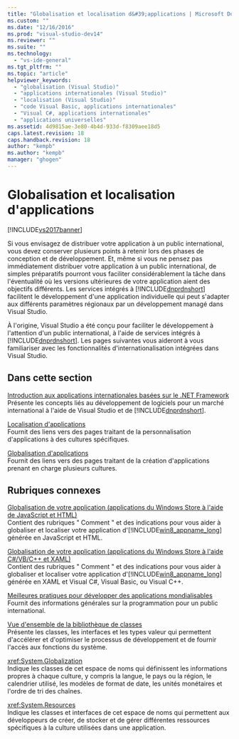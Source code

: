 ```yaml
---
title: "Globalisation et localisation d&#39;applications | Microsoft Docs"
ms.custom: ""
ms.date: "12/16/2016"
ms.prod: "visual-studio-dev14"
ms.reviewer: ""
ms.suite: ""
ms.technology: 
  - "vs-ide-general"
ms.tgt_pltfrm: ""
ms.topic: "article"
helpviewer_keywords: 
  - "globalisation (Visual Studio)"
  - "applications internationales (Visual Studio)"
  - "localisation (Visual Studio)"
  - "code Visual Basic, applications internationales"
  - "Visual C#, applications internationales"
  - "applications universelles"
ms.assetid: 4d9815ae-3e80-4b4d-933d-f8309aee18d5
caps.latest.revision: 18
caps.handback.revision: 18
author: "kempb"
ms.author: "kempb"
manager: "ghogen"
---
```

# Globalisation et localisation d&#39;applications
[!INCLUDE[vs2017banner](../code-quality/includes/vs2017banner.md)]

Si vous envisagez de distribuer votre application à un public international, vous devez conserver plusieurs points à retenir lors des phases de conception et de développement.  Et, même si vous ne pensez pas immédiatement distribuer votre application à un public international, de simples préparatifs pourront vous faciliter considérablement la tâche dans l'éventualité où les versions ultérieures de votre application aient des objectifs différents.  Les services intégrés à [!INCLUDE[dnprdnshort](../code-quality/includes/dnprdnshort_md.md)] facilitent le développement d'une application individuelle qui peut s'adapter aux différents paramètres régionaux par un développement managé dans Visual Studio.  
  
 À l'origine, Visual Studio a été conçu pour faciliter le développement à l'attention d'un public international, à l'aide de services intégrés à [!INCLUDE[dnprdnshort](../code-quality/includes/dnprdnshort_md.md)].  Les pages suivantes vous aideront à vous familiariser avec les fonctionnalités d'internationalisation intégrées dans Visual Studio.  
  
## Dans cette section  
 [Introduction aux applications internationales basées sur le .NET Framework](../ide/introduction-to-international-applications-based-on-the-dotnet-framework.md)  
 Présente les concepts liés au développement de logiciels pour un marché international à l'aide de Visual Studio et de [!INCLUDE[dnprdnshort](../code-quality/includes/dnprdnshort_md.md)].  
  
 [Localisation d'applications](../ide/localizing-applications.md)  
 Fournit des liens vers des pages traitant de la personnalisation d'applications à des cultures spécifiques.  
  
 [Globalisation d'applications](../ide/globalizing-applications.md)  
 Fournit des liens vers des pages traitant de la création d'applications prenant en charge plusieurs cultures.  
  
## Rubriques connexes  
 [Globalisation de votre application \(applications du Windows Store à l'aide de JavaScript et HTML\)](http://go.microsoft.com/fwlink/?LinkId=258266)  
 Contient des rubriques " Comment " et des indications pour vous aider à globaliser et localiser votre application d'[!INCLUDE[win8_appname_long](../debugger/includes/win8_appname_long_md.md)] générée en JavaScript et HTML.  
  
 [Globalisation de votre application \(applications du Windows Store à l'aide C\#\/VB\/C\+\+ et XAML\)](http://go.microsoft.com/fwlink/?LinkId=258267)  
 Contient des rubriques " Comment " et des indications pour vous aider à globaliser et localiser votre application d'[!INCLUDE[win8_appname_long](../debugger/includes/win8_appname_long_md.md)] générée en XAML et Visual C\#, Visual Basic, ou Visual C\+\+.  
  
 [Meilleures pratiques pour développer des applications mondialisables](../Topic/Best%20Practices%20for%20Developing%20World-Ready%20Applications.md)  
 Fournit des informations générales sur la programmation pour un public international.  
  
 [Vue d'ensemble de la bibliothèque de classes](../Topic/.NET%20Framework%20Class%20Library%20Overview.md)  
 Présente les classes, les interfaces et les types valeur qui permettent d'accélérer et d'optimiser le processus de développement et de fournir l'accès aux fonctions du système.  
  
 <xref:System.Globalization>  
 Indique les classes de cet espace de noms qui définissent les informations propres à chaque culture, y compris la langue, le pays ou la région, le calendrier utilisé, les modèles de format de date, les unités monétaires et l'ordre de tri des chaînes.  
  
 <xref:System.Resources>  
 Indique les classes et interfaces de cet espace de noms qui permettent aux développeurs de créer, de stocker et de gérer différentes ressources spécifiques à la culture utilisées dans une application.